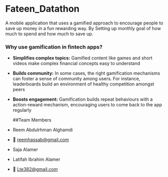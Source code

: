 # Fateen_Datathon
A mobile application that uses a gamified approach to encourage people to save up money in a fun rewarding way. 
By Setting up monthly goal of how much to spend and how much to save up. 

### **Why use gamification in fintech apps?**

- **Simplifies complex topics:** Gamified content like games and short videos make complex financial concepts easy to understand
- **Builds community:** In some cases, the right gamification mechanisms can foster a sense of community among users. For instance, leaderboards build an environment of healthy competition amongst peers
- **Boosts engagement:** Gamification builds repeat behaviours with a action-reward mechanism, encouraging users to come back to the app regularly

  ##Team Members
- Reem Abdulrhman Alghamdi
- 📧 reemhassab@gmail.com
- Saja Alamer 
- Latifah Ibrahim Alamer
- 📧 Lte382@gmail.com
